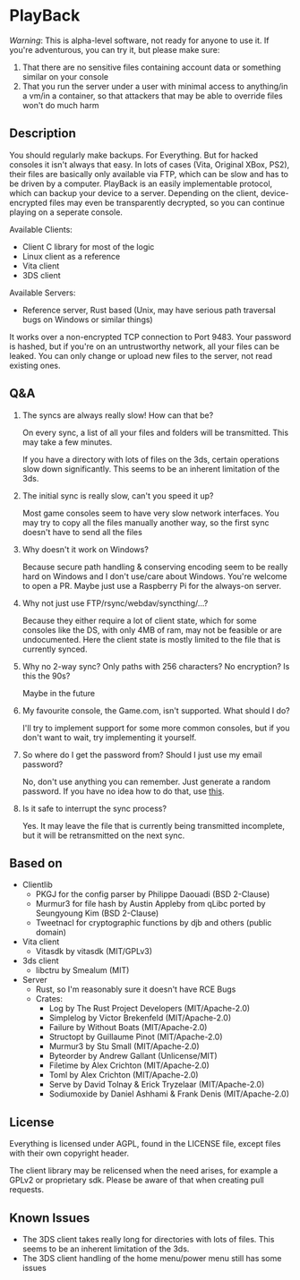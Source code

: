 # PlayBack
*Warning*: This is alpha-level software, not ready for anyone to use it.
If you're adventurous, you can try it, but please make sure:
1. That there are no sensitive files containing account data or something
   similar on your console
2. That you run the server under a user with minimal access to anything/in a
   vm/in a container, so that attackers that may be able to override files won't do much harm
## Description
You should regularly make backups. For Everything. But for hacked consoles it
isn't always that easy. In lots of cases (Vita, Original XBox, PS2), their files
are basically only available via FTP, which can be slow and has to be driven by
a computer. PlayBack is an easily implementable protocol, which can backup your
device to a server. Depending on the client, device-encrypted files may even be
transparently decrypted, so you can continue playing on a seperate console.

Available Clients:
- Client C library for most of the logic
- Linux client as a reference
- Vita client
- 3DS client

Available Servers:
- Reference server, Rust based (Unix, may have serious path traversal bugs on
  Windows or similar things)

It works over a non-encrypted TCP connection to Port 9483. Your password is
hashed, but if you're on an untrustworthy network, all your files can be leaked.
You can only change or upload new files to the server, not read existing ones.

## Q&A
1. The syncs are always really slow! How can that be?

   On every sync, a list of all your files and folders will be transmitted. This
   may take a few minutes.

   If you have a directory with lots of files on the 3ds, certain operations
   slow down significantly. This seems to be an inherent limitation of the 3ds.

2. The initial sync is really slow, can't you speed it up?

   Most game consoles seem to have very slow network interfaces. You may try to copy
   all the files manually another way, so the first sync doesn't have to send all the files

3. Why doesn't it work on Windows?

   Because secure path handling & conserving encoding seem to be really hard on
   Windows and I don't use/care about Windows. You're welcome to open a PR. Maybe
   just use a Raspberry Pi for the always-on server.

4. Why not just use FTP/rsync/webdav/syncthing/...?

   Because they either require a lot of client state, which for some consoles
   like the DS, with only 4MB of ram, may not be feasible or are undocumented.
   Here the client state is mostly limited to the file that is currently synced.

5. Why no 2-way sync? Only paths with 256 characters? No encryption? Is this the 90s?

   Maybe in the future

6. My favourite console, the Game.com, isn't supported. What should I do?

   I'll try to implement support for some more common consoles, but if you don't
   want to wait, try implementing it yourself.

7. So where do I get the password from? Should I just use my email password?

   No, don't use anything you can remember. Just generate a random password. If
   you have no idea how to do that, use [this](https://ddg.co/?q=random%20password).
8. Is it safe to interrupt the sync process?

   Yes. It may leave the file that is currently being transmitted incomplete,
   but it will be retransmitted on the next sync.

## Based on
- Clientlib
  - PKGJ for the config parser by Philippe Daouadi (BSD 2-Clause)
  - Murmur3 for file hash by Austin Appleby from qLibc ported by Seungyoung Kim (BSD 2-Clause)
  - Tweetnacl for cryptographic functions by djb and others (public domain)
- Vita client
  - Vitasdk by vitasdk (MIT/GPLv3)
- 3ds client
  - libctru by Smealum (MIT)
- Server
  - Rust, so I'm reasonably sure it doesn't have RCE Bugs
  - Crates:
    - Log by The Rust Project Developers (MIT/Apache-2.0)
    - Simplelog by Victor Brekenfeld (MIT/Apache-2.0)
    - Failure by Without Boats (MIT/Apache-2.0)
    - Structopt by Guillaume Pinot (MIT/Apache-2.0)
    - Murmur3 by Stu Small (MIT/Apache-2.0)
    - Byteorder by Andrew Gallant (Unlicense/MIT)
    - Filetime by Alex Crichton (MIT/Apache-2.0)
    - Toml by Alex Crichton (MIT/Apache-2.0)
    - Serve by David Tolnay & Erick Tryzelaar (MIT/Apache-2.0)
    - Sodiumoxide by Daniel Ashhami & Frank Denis (MIT/Apache-2.0)
## License
Everything is licensed under AGPL, found in the LICENSE file, except files
with their own copyright header.

The client library may be relicensed when the need arises, for example a GPLv2
or proprietary sdk. Please be aware of that when creating pull requests.
## Known Issues
- The 3DS client takes really long for directories with lots of files. This
  seems to be an inherent limitation of the 3ds.
- The 3DS client handling of the home menu/power menu still has some issues
